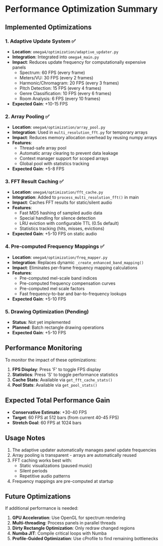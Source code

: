 # Performance Optimization Summary

## Implemented Optimizations

### 1. Adaptive Update System ✅
- **Location**: `omega4/optimization/adaptive_updater.py`
- **Integration**: Integrated into `omega4_main.py`
- **Impact**: Reduces update frequency for computationally expensive panels
  - Spectrum: 60 FPS (every frame)
  - Meters/VU: 30 FPS (every 2 frames)  
  - Harmonic/Chromagram: 20 FPS (every 3 frames)
  - Pitch Detection: 15 FPS (every 4 frames)
  - Genre Classification: 10 FPS (every 6 frames)
  - Room Analysis: 6 FPS (every 10 frames)
- **Expected Gain**: +10-15 FPS

### 2. Array Pooling ✅
- **Location**: `omega4/optimization/array_pool.py`
- **Integration**: Used in `multi_resolution_fft.py` for temporary arrays
- **Impact**: Reduces memory allocation overhead by reusing numpy arrays
- **Features**:
  - Thread-safe array pool
  - Automatic array clearing to prevent data leakage
  - Context manager support for scoped arrays
  - Global pool with statistics tracking
- **Expected Gain**: +5-8 FPS

### 3. FFT Result Caching ✅
- **Location**: `omega4/optimization/fft_cache.py`
- **Integration**: Added to `process_multi_resolution_fft()` in main
- **Impact**: Caches FFT results for static/silent audio
- **Features**:
  - Fast MD5 hashing of sampled audio data
  - Special handling for silence detection
  - LRU eviction with configurable TTL (0.5s default)
  - Statistics tracking (hits, misses, evictions)
- **Expected Gain**: +5-10 FPS on static audio

### 4. Pre-computed Frequency Mappings ✅
- **Location**: `omega4/optimization/freq_mapper.py`
- **Integration**: Replaces dynamic `_create_enhanced_band_mapping()`
- **Impact**: Eliminates per-frame frequency mapping calculations
- **Features**:
  - Pre-computed mel-scale band indices
  - Pre-computed frequency compensation curves
  - Pre-computed mel scale factors
  - Fast frequency-to-bar and bar-to-frequency lookups
- **Expected Gain**: +5-10 FPS

### 5. Drawing Optimization (Pending)
- **Status**: Not yet implemented
- **Planned**: Batch rectangle drawing operations
- **Expected Gain**: +5-10 FPS

## Performance Monitoring

To monitor the impact of these optimizations:

1. **FPS Display**: Press 'F' to toggle FPS display
2. **Statistics**: Press 'S' to toggle performance statistics
3. **Cache Stats**: Available via `get_fft_cache_stats()`
4. **Pool Stats**: Available via `get_pool_stats()`

## Expected Total Performance Gain

- **Conservative Estimate**: +30-40 FPS
- **Target**: 60 FPS at 512 bars (from current 40-45 FPS)
- **Stretch Goal**: 60 FPS at 1024 bars

## Usage Notes

1. The adaptive updater automatically manages panel update frequencies
2. Array pooling is transparent - arrays are automatically reused
3. FFT caching works best with:
   - Static visualizations (paused music)
   - Silent periods
   - Repetitive audio patterns
4. Frequency mappings are pre-computed at startup

## Future Optimizations

If additional performance is needed:

1. **GPU Acceleration**: Use OpenGL for spectrum rendering
2. **Multi-threading**: Process panels in parallel threads
3. **Dirty Rectangle Optimization**: Only redraw changed regions
4. **Numba JIT**: Compile critical loops with Numba
5. **Profile-Guided Optimization**: Use cProfile to find remaining bottlenecks